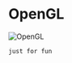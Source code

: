 # OpenGL
![OpenGL](https://img.shields.io/badge/OpenGL-Work%20On%20Progress-blue)

```
just for fun
```
